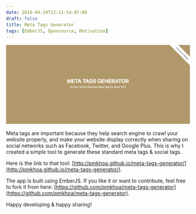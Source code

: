 ```yaml
---
date: 2016-04-24T13:11:54-07:00
draft: false
title: Meta Tags Generator
tags: [EmberJS, Opensource, Motivation]
---
```


[![Meta Tags Generator](/img/meta-tags-generator.png)](http://pmkhoa.github.io/meta-tags-generator/)

Meta tags are important because they help search engine to crawl your website properly, and make your website display correctly when sharing on social networks such as Facebook, Twitter, and Google Plus. This is why I created a simple tool to generate these standard meta tags & social tags.
<!--more-->

Here is the link to that tool:
[http://pmkhoa.github.io/meta-tags-generator/](http://pmkhoa.github.io/meta-tags-generator/).

The app is built using EmberJS. If you like it or want to contribute, feel free
to fork it from here:
[https://github.com/pmkhoa/meta-tags-generator](https://github.com/pmkhoa/meta-tags-generator).

Happy developing & happy sharing!
